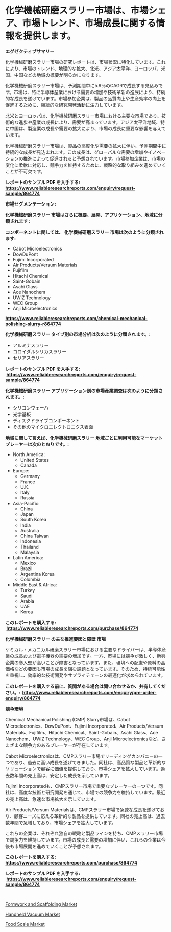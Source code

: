<p><h1>化学機械研磨スラリー市場は、市場シェア、市場トレンド、市場成長に関する情報を提供します。</h1></p><p><strong>エグゼクティブサマリー</strong></p>
<p><p>化学機械研磨スラリー市場の研究レポートは、市場状況に特化しています。これにより、市場のトレンド、地理的な拡大、北米、アジア太平洋、ヨーロッパ、米国、中国などの地域の概要が明らかになります。</p><p>化学機械研磨スラリー市場は、予測期間中に5.9％のCAGRで成長する見込みです。市場は、特に半導体産業における需要の増加や技術革新の進展により、持続的な成長を遂げています。市場参加企業は、製品の品質向上や生産効率の向上を促進するために、継続的な研究開発活動に注力しています。</p><p>北米とヨーロッパは、化学機械研磨スラリー市場における主要な市場であり、技術的な進歩や産業の成長により、需要が高まっています。アジア太平洋地域、特に中国は、製造業の成長や需要の拡大により、市場の成長に重要な影響を与えています。</p><p>化学機械研磨スラリー市場は、製品の高度化や需要の拡大に伴い、予測期間中に持続的な成長が見込まれます。この成長は、グローバルな需要の増加やイノベーションの推進によって促進されると予想されています。市場参加企業は、市場の変化に柔軟に対応し、競争力を維持するために、戦略的な取り組みを進めていくことが不可欠です。</p></p>
<p><strong>レポートのサンプル PDF を入手する: <a href="https://www.reliableresearchreports.com/enquiry/request-sample/864774">https://www.reliableresearchreports.com/enquiry/request-sample/864774</a></strong></p>
<p><strong>市場セグメンテーション:</strong></p>
<p><strong> 化学機械研磨スラリー 市場はさらに概要、展開、アプリケーション、地域に分類されます :</strong></p>
<p><strong>コンポーネントに関しては、 化学機械研磨スラリー 市場は次のように分類されます: &nbsp;</strong></p>
<p><ul><li>Cabot Microelectronics</li><li>DowDuPont</li><li>Fujimi Incorporated</li><li>Air Products/Versum Materials</li><li>Fujifilm</li><li>Hitachi Chemical</li><li>Saint-Gobain</li><li>Asahi Glass</li><li>Ace Nanochem</li><li>UWiZ Technology</li><li>WEC Group</li><li>Anji Microelectronics</li></ul></p>
<p><strong><a href="https://www.reliableresearchreports.com/chemical-mechanical-polishing-slurry-r864774">https://www.reliableresearchreports.com/chemical-mechanical-polishing-slurry-r864774</a></strong></p>
<p><strong> 化学機械研磨スラリー タイプ別の市場分析は次のように分類されます。:</strong></p>
<p><ul><li>アルミナスラリー</li><li>コロイダルシリカスラリー</li><li>セリアスラリー</li></ul></p>
<p><strong>レポートのサンプル PDF を入手する: &nbsp;<a href="https://www.reliableresearchreports.com/enquiry/request-sample/864774">https://www.reliableresearchreports.com/enquiry/request-sample/864774</a></strong></p>
<p><strong> 化学機械研磨スラリー アプリケーション別の市場産業調査は次のように分類されます。:</strong></p>
<p><ul><li>シリコンウェーハ</li><li>光学基板</li><li>ディスクドライブコンポーネント</li><li>その他のマイクロエレクトロニクス表面</li></ul></p>
<p><strong>地域に関して言えば、化学機械研磨スラリー 地域ごとに利用可能なマーケットプレーヤーは次のとおりです。:</strong></p>
<p><ul>
    <li>
        North America:
        <ul>
            <li>United States</li>
            <li>Canada</li>
        </ul>
    </li>
    <li>
        Europe:
        <ul>
            <li>Germany</li>
            <li>France</li>
            <li>U.K.</li>
            <li>Italy</li>
            <li>Russia</li>
        </ul>
    </li>
    <li>
        Asia-Pacific:
        <ul>
            <li>China</li>
            <li>Japan</li>
            <li>South Korea</li>
            <li>India</li>
            <li>Australia</li>
            <li>China Taiwan</li>
            <li>Indonesia</li>
            <li>Thailand</li>
            <li>Malaysia</li>
        </ul>
    </li>
    <li>
        Latin America:
        <ul>
            <li>Mexico</li>
            <li>Brazil</li>
            <li>Argentina Korea</li>
            <li>Colombia</li>
        </ul>
    </li>
    <li>
        Middle East & Africa:
        <ul>
            <li>Turkey</li>
            <li>Saudi</li>
            <li>Arabia</li>
            <li>UAE</li>
            <li>Korea</li>
        </ul>
    </li>
    </ul></p>
<p><strong>このレポートを購入する: &nbsp;<a href="https://www.reliableresearchreports.com/purchase/864774">https://www.reliableresearchreports.com/purchase/864774</a></strong></p>
<p><strong>化学機械研磨スラリー の主な推進要因と障壁 市場</strong></p>
<p><p>ケミカル・メカニカル研磨スラリー市場における主要なドライバーは、半導体産業の成長および電子機器の需要の増加です。一方、市場には競争が激しく、新興企業の参入壁が高いことが障害となっています。また、環境への配慮や原料の高価格などの要因も市場の成長を阻む課題となっています。そのため、持続可能性を重視し、効率的な技術開発やサプライチェーンの最適化が求められています。</p></p>
<p><strong>このレポートを購入する前に、質問がある場合は問い合わせるか、共有してください。:&nbsp; <a href="https://www.reliableresearchreports.com/enquiry/pre-order-enquiry/864774">https://www.reliableresearchreports.com/enquiry/pre-order-enquiry/864774</a></strong></p>
<p><strong>競争環境</strong></p>
<p><p>Chemical Mechanical Polishing (CMP) Slurry市場は、Cabot Microelectronics、DowDuPont、Fujimi Incorporated、Air Products/Versum Materials、Fujifilm、Hitachi Chemical、Saint-Gobain、Asahi Glass、Ace Nanochem、UWiZ Technology、WEC Group、Anji Microelectronicsなど、さまざまな競争力のあるプレーヤーが存在しています。</p><p>Cabot Microelectronicsは、CMPスラリー市場でリーディングカンパニーの一つであり、過去に高い成長を遂げてきました。同社は、高品質な製品と革新的なソリューションで顧客に価値を提供しており、市場シェアを拡大しています。過去数年間の売上高は、安定した成長を示しています。</p><p>Fujimi Incorporatedも、CMPスラリー市場で重要なプレーヤーの一つです。同社は、高度な技術と研究開発を通じて、市場での競争力を維持しています。最近の売上高は、急速な市場拡大を示しています。</p><p>Air Products/Versum Materialsは、CMPスラリー市場で急速な成長を遂げており、顧客ニーズに応える革新的な製品を提供しています。同社の売上高は、過去数年間で急増しており、市場シェアを拡大しています。</p><p>これらの企業は、それぞれ独自の戦略と製品ラインを持ち、CMPスラリー市場で競争力を維持しています。市場の成長と需要の増加に伴い、これらの企業は今後も市場展開を進めていくことが予想されます。</p></p>
<p><strong>このレポートを購入する: &nbsp; <a href="https://www.reliableresearchreports.com/purchase/864774">https://www.reliableresearchreports.com/purchase/864774</a></strong></p>
<p><strong>レポートのサンプル PDF を入手する: &nbsp;<a href="https://www.reliableresearchreports.com/enquiry/request-sample/864774">https://www.reliableresearchreports.com/enquiry/request-sample/864774</a></strong><strong></strong></p>
<p>&nbsp;</p>
<p><p><a href="https://github.com/abdelrhmankishk22/Market-Research-Report-List-4/blob/main/formwork-and-scaffolding-market.md">Formwork and Scaffolding Market</a></p><p><a href="https://github.com/joannagoyvaerts/Market-Research-Report-List-2/blob/main/handheld-vacuum-market.md">Handheld Vacuum Market</a></p><p><a href="https://github.com/ChiragRp1/Market-Research-Report-List-4/blob/main/food-scale-market.md">Food Scale Market</a></p></p>